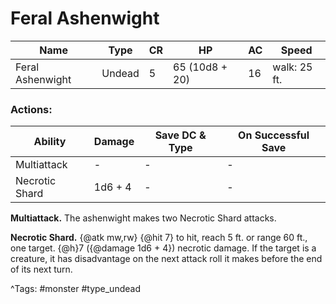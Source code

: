 # Feral Ashenwight

| Name | Type | CR | HP | AC | Speed |
|------|------|----|----|----|-------|
| Feral Ashenwight | Undead | 5 | 65 (10d8 + 20) | 16 | walk: 25 ft. |

### Actions:

| Ability | Damage | Save DC & Type | On Successful Save |
|---------|--------|----------------|--------------------|
| Multiattack | - | - | - |
| Necrotic Shard | 1d6 + 4 | - | - |


**Multiattack.** The ashenwight makes two Necrotic Shard attacks.

**Necrotic Shard.** {@atk mw,rw} {@hit 7} to hit, reach 5 ft. or range 60 ft., one target. {@h}7 ({@damage 1d6 + 4}) necrotic damage. If the target is a creature, it has disadvantage on the next attack roll it makes before the end of its next turn.

^Tags: #monster #type_undead